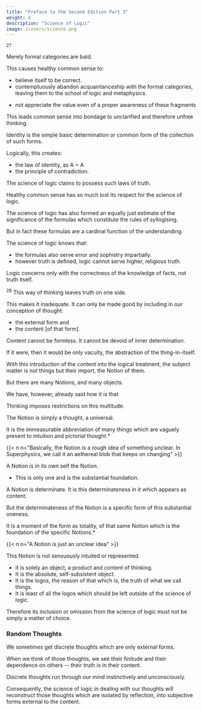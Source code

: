```yaml
---
title: "Preface to the Second Edition Part 3"
weight: 8
description: "Science of Logic"
image: /covers/science.png
---
```



<sup>27</sup> 

<!-- Faced with the baldness of the  -->

Merely formal categories are bald. 

This causes healthy common sense to:
- believe itself to be correct. 
- contemptuously abandon acquaintanceship with the formal categories, leaving them to the school of logic and metaphysics.
 <!-- has, in the end, felt itself to be so much in the right -->
- not appreciate the value even of a proper awareness of these fragments

 <!-- and is quite unaware that in the instinctive thinking of natural logic, and still more in the deliberate rejection of any acquaintance with or knowledge of the thought determinations themselves,  -->

This leads common sense into bondage to unclarified and therefore unfree thinking.

Identity is the simple basic determination or common form of the collection of such forms.

 <!-- is identity which, in the logic of this collection, is asserted as  -->

Logically, this creates:
- the law of identity, as A = A
- the principle of contradiction. 

The science of logic claims to possess such laws of truth.

Healthy common sense has so much lost its respect for the science of logic. 

<!-- the school which  
 and still busies itself with them that it ridicules it and its laws and regards anyone as insufferable who can utter truths in accordance with such laws: the plant is — a plant, science is — science. -->

The science of logic has also formed an equally just estimate of the significance of the formulas which constitute the rules of syllogising.

But in fact these formulas are a cardinal function of the understanding.

 <!-- (although it would be a mistake not to recognise that these have their place in cognition where they must be obeyed);  -->

The science of logic knows that:
- the formulas also serve error and sophistry impartially. 
- however truth is defined, logic cannot serve higher, religious truth.

Logic concerns only with the correctness of the knowledge of facts, not truth itself.


<sup>28</sup> This way of thinking leaves truth on one side.

This makes it inadequate. It can only be made good by including in our conception of thought:
- the external form and
- the content [of that form].

Content cannot be formless. It cannot be devoid of inner determination.

If it were, then it would be only vacuity, the abstraction of the thing-in-itself.

<!-- The content in its own self possesses form, in fact it is through form alone that it has soul and meaning, and that it is form itself which is transformed only into the semblance of a content, hence into the semblance of something external to this semblance.  -->

With this introduction of the content into the logical treatment, the subject matter is not things but their import, the Notion of them. 

But there are many Notions, and many objects.

We have, however, already said how it is that

Thinking imposes restrictions on this multitude.

The Notion is simply a thought, a universal.

It is the immeasurable abbreviation of many things which are vaguely present to intuition and pictorial thought.*

{{< n n="Basically, the Notion is a rough idea of something unclear. In Superphysics, we call it an aethereal blob that keeps on changing" >}}


A Notion is in its own self the Notion.
- This is only one and is the substantial foundation.

A Notion is determinate. It is this determinateness in it which appears as content.

But the determinateness of the Notion is a specific form of this substantial oneness.

It is a moment of the form as totality, of that same Notion which is the foundation of the specific Notions.*

{{< n n="A Notion is just an unclear idea" >}}


This Notion is not sensuously intuited or represented.
- It is solely an object, a product and content of thinking. 
- It is the absolute, self-subsistent object.
- It is the logos, the reason of that which is, the truth of what we call things.
- It is least of all the logos which should be left outside of the science of logic.

Therefore its inclusion or omission from the science of logic must not be simply a matter of choice.


### Random Thoughts

We sometimes get discrete thoughts which are only external forms.

When we think of those thoughts, we see their finitude and their dependence on others -- their truth is in their content. 

 <!-- untruth of their supposed independent self-subsistence, that their truth is the Notion.  -->

 <!-- with the thought determinations which in general -->

Discrete thoughts run through our mind instinctively and unconsciously.

Consequently, the science of logic in dealing with our thoughts will reconstruct those thoughts which are isolated by reflection, into subjective forms external to the content. 

 <!-- — and even when they become part of the language do not become objects of our attention — will also be a reconstruction of those which are singled out by reflection and are fixed by it as subjective forms external to the matter and import of the determinations of thought. -->

